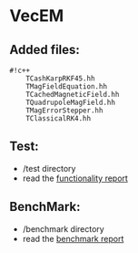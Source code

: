 # VecEM

## Added files:

```
#!c++
	TCashKarpRKF45.hh
	TMagFieldEquation.hh
	TCachedMagneticField.hh
	TQuadrupoleMagField.hh
	TMagErrorStepper.hh
	TClassicalRK4.hh
```

## Test:

* /test directory
* read the [functionality report](https://bitbucket.org/quarkxie/vecem/wiki/functionality) 

## BenchMark:

* /benchmark directory
* read the [benchmark report](https://bitbucket.org/quarkxie/vecem/wiki/benchmark)